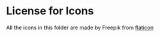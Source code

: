 # License for Icons

All the icons in this folder are made by Freepik from [flaticon](https://www.flaticon.com)